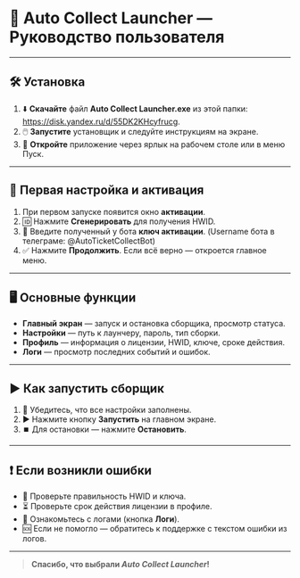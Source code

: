 # 🚀 **Auto Collect Launcher** — Руководство пользователя

---

## 🛠️ **Установка**
1. ⬇️ **Скачайте** файл **Auto Collect Launcher.exe** из этой папки: https://disk.yandex.ru/d/55DK2KHcyfrucg.
2. 🖱️ **Запустите** установщик и следуйте инструкциям на экране.
3. 🏁 **Откройте** приложение через ярлык на рабочем столе или в меню Пуск.

---

## 🔑 **Первая настройка и активация**
1. При первом запуске появится окно **активации**.
2. 🆔 Нажмите **Сгенерировать** для получения HWID.
3. 🔐 Введите полученный у бота **ключ активации**. (Username бота в телеграме: @AutoTicketCollectBot)
4. ✅ Нажмите **Продолжить**. Если всё верно — откроется главное меню.

---

## 🖥️ **Основные функции**
- **Главный экран** — запуск и остановка сборщика, просмотр статуса.
- **Настройки** — путь к лаунчеру, пароль, тип сборки.
- **Профиль** — информация о лицензии, HWID, ключе, сроке действия.
- **Логи** — просмотр последних событий и ошибок.

---

## ▶️ **Как запустить сборщик**
1. 📝 Убедитесь, что все настройки заполнены.
2. ▶️ Нажмите кнопку **Запустить** на главном экране.
3. ⏹️ Для остановки — нажмите **Остановить**.

---

## ❗ **Если возникли ошибки**
- 🔄 Проверьте правильность HWID и ключа.
- ⏳ Проверьте срок действия лицензии в профиле.
- 📄 Ознакомьтесь с логами (кнопка **Логи**).
- 🆘 Если не помогло — обратитесь к поддержке с текстом ошибки из логов.

---

> **Спасибо, что выбрали _Auto Collect Launcher_!**
